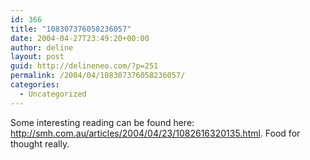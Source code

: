 ```yaml
---
id: 366
title: "108307376058236057"
date: 2004-04-27T23:49:20+00:00
author: deline
layout: post
guid: http://delineneo.com/?p=251
permalink: /2004/04/108307376058236057/
categories:
  - Uncategorized
---
```

Some interesting reading can be found here: <http://smh.com.au/articles/2004/04/23/1082616320135.html>. Food for thought really.